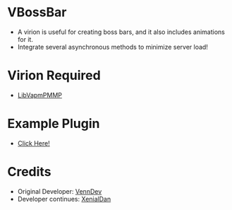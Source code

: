 # VBossBar
- A virion is useful for creating boss bars, and it also includes animations for it.
- Integrate several asynchronous methods to minimize server load!

# Virion Required
- [LibVapmPMMP](https://github.com/VennDev/LibVapmPMMP)

# Example Plugin
- [Click Here!](https://github.com/VennDev/VTestBossBar)

# Credits
- Original Developer: [VennDev](https://github.com/inxomnyaa)
- Developer continues: [XenialDan](https://github.com/VennDev)

